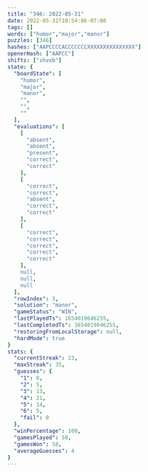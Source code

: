 ```yaml
---
title: "346: 2022-05-31"
date: 2022-05-31T10:54:06-07:00
tags: []
words: ["humor","major","manor"]
puzzles: [346]
hashes: ["AAPCCCCACCCCCCCXXXXXXXXXXXXXXX"]
openerHash: ["AAPCC"]
shifts: ["shvxb"]
state: {
  "boardState": [
    "humor",
    "major",
    "manor",
    "",
    "",
    ""
  ],
  "evaluations": [
    [
      "absent",
      "absent",
      "present",
      "correct",
      "correct"
    ],
    [
      "correct",
      "correct",
      "absent",
      "correct",
      "correct"
    ],
    [
      "correct",
      "correct",
      "correct",
      "correct",
      "correct"
    ],
    null,
    null,
    null
  ],
  "rowIndex": 3,
  "solution": "manor",
  "gameStatus": "WIN",
  "lastPlayedTs": 1654019646255,
  "lastCompletedTs": 1654019646255,
  "restoringFromLocalStorage": null,
  "hardMode": true
}
stats: {
  "currentStreak": 23,
  "maxStreak": 35,
  "guesses": {
    "1": 0,
    "2": 5,
    "3": 13,
    "4": 21,
    "5": 14,
    "6": 5,
    "fail": 0
  },
  "winPercentage": 100,
  "gamesPlayed": 58,
  "gamesWon": 58,
  "averageGuesses": 4
}
---
```


<!-- more -->
